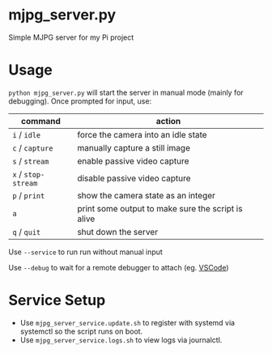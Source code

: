 # mjpg_server.py
Simple MJPG server for my Pi project

# Usage

`python mjpg_server.py` will start the server in manual mode (mainly for debugging). Once prompted for input, use:

| command | action |
| --- | --- |
| `i` / `idle`        | force the camera into an idle state |
| `c` / `capture`     | manually capture a still image |
| `s` / `stream`      | enable passive video capture |
| `x` / `stop-stream` | disable passive video capture |
| `p` / `print`       | show the camera state as an integer |
| `a`                 | print some output to make sure the script is alive |
| `q` / `quit`        | shut down the server |

Use `--service` to run run without manual input

Use `--debug` to wait for a remote debugger to attach (eg. [VSCode](https://learn.microsoft.com/en-us/visualstudio/python/debugging-python-code-on-remote-linux-machines?view=vs-2022))

# Service Setup

- Use `mjpg_server_service.update.sh` to register with systemd via systemctl so the script runs on boot.
- Use `mjpg_server_service.logs.sh` to view logs via journalctl.
